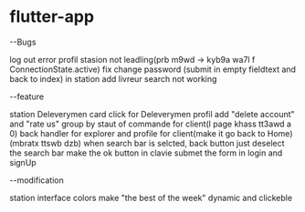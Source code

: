 # flutter-app

--Bugs

log out error
profil stasion not leadling(prb m9wd -> kyb9a wa7l f ConnectionState.active)
fix change password (submit in empty fieldtext and back to index) in station
add livreur search not working

--feature

station Deleverymen card click for Deleverymen profil
add "delete account" and "rate us"
group by staut of commande for client(l page khass tt3awd a 0)
back handler for explorer and profile for client(make it go back to Home)(mbratx ttswb dzb)
when search bar is selcted, back button just deselect  the search bar
make the ok button in clavie submet the form in login and signUp

--modification

station interface colors
make "the best of the week" dynamic and clickeble
